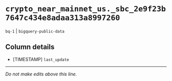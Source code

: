 # `crypto_near_mainnet_us._sbc_2e9f23b7647c434e8adaa313a8997260`
`bq-1` | `bigquery-public-data`

## Column details
* [TIMESTAMP] `last_update`

-------------------------------------------------------------------------------
*Do not make edits above this line.*

